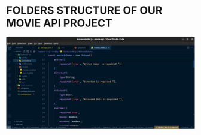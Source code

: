 
# FOLDERS STRUCTURE OF OUR MOVIE API PROJECT 
![Initial folders and files setup of movie api](images/initial-folders-setup.png)
